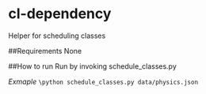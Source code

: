 # cl-dependency

Helper for scheduling classes

##Requirements
None

##How to run
Run by invoking schedule_classes.py

*Exmaple*
```\python schedule_classes.py data/physics.json```
